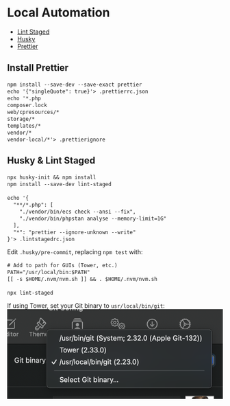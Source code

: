 # Local Automation

- [Lint Staged](https://github.com/okonet/lint-staged)
- [Husky](https://github.com/typicode/husky)
- [Prettier](https://prettier.io/)

## Install Prettier

```shell
npm install --save-dev --save-exact prettier
echo '{"singleQuote": true}'> .prettierrc.json
echo '*.php
composer.lock
web/cpresources/*
storage/*
templates/*
vendor/*
vendor-local/*'> .prettierignore
```

## Husky & Lint Staged

```shell
npx husky-init && npm install
npm install --save-dev lint-staged

echo '{
  "**/*.php": [
    "./vendor/bin/ecs check --ansi --fix",
    "./vendor/bin/phpstan analyse --memory-limit=1G"
  ],
  "*": "prettier --ignore-unknown --write"
}'> .lintstagedrc.json
```

Edit `.husky/pre-commit`, replacing `npm test` with:

```shell
# Add to path for GUIs (Tower, etc.)
PATH="/usr/local/bin:$PATH"
[[ -s $HOME/.nvm/nvm.sh ]] && . $HOME/.nvm/nvm.sh

npx lint-staged
```

If using Tower, set your Git binary to `usr/local/bin/git`:
![Tower's Git binary selection](assets/tower-hooks.png)
